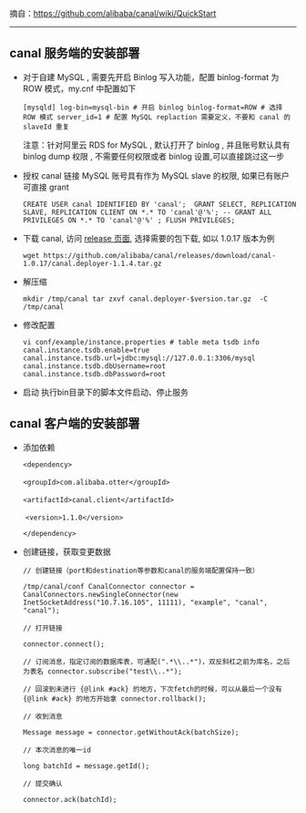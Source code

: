 摘自：https://github.com/alibaba/canal/wiki/QuickStart

------

## **canal 服务端的安装部署**



- 对于自建 MySQL , 需要先开启 Binlog 写入功能，配置 binlog-format 为 ROW 模式，my.cnf 中配置如下

  `[mysqld] log-bin=mysql-bin # 开启 binlog binlog-format=ROW # 选择 ROW 模式 server_id=1 # 配置 MySQL replaction 需要定义，不要和 canal 的 slaveId 重复`

  注意：针对阿里云 RDS for MySQL , 默认打开了 binlog , 并且账号默认具有 binlog dump 权限 , 不需要任何权限或者 binlog 设置,可以直接跳过这一步

- 授权 canal 链接 MySQL 账号具有作为 MySQL slave 的权限, 如果已有账户可直接 grant

  `CREATE USER canal IDENTIFIED BY 'canal';  GRANT SELECT, REPLICATION SLAVE, REPLICATION CLIENT ON *.* TO 'canal'@'%'; -- GRANT ALL PRIVILEGES ON *.* TO 'canal'@'%' ; FLUSH PRIVILEGES;`

- 下载 canal, 访问 [release 页面](https://github.com/alibaba/canal/releases), 选择需要的包下载, 如以 1.0.17 版本为例

  `wget https://github.com/alibaba/canal/releases/download/canal-1.0.17/canal.deployer-1.1.4.tar.gz`

- 解压缩

  `mkdir /tmp/canal tar zxvf canal.deployer-$version.tar.gz  -C /tmp/canal`

- 修改配置

  `vi conf/example/instance.properties # table meta tsdb info canal.instance.tsdb.enable=true canal.instance.tsdb.url=jdbc:mysql://127.0.0.1:3306/mysql canal.instance.tsdb.dbUsername=root canal.instance.tsdb.dbPassword=root`

- 启动
  执行bin目录下的脚本文件启动、停止服务

## **canal 客户端的安装部署**

- 添加依赖

  `<dependency> `

  ​    `<groupId>com.alibaba.otter</groupId>    `

  ​    `<artifactId>canal.client</artifactId>    `

  ​	`<version>1.1.0</version> `

  `</dependency>`

- 创建链接，获取变更数据

  `// 创建链接（port和destination等参数和canal的服务端配置保持一致）`

  `/tmp/canal/conf CanalConnector connector = CanalConnectors.newSingleConnector(new InetSocketAddress("10.7.16.105", 11111), "example", "canal", "canal"); `

  `// 打开链接 `

   `connector.connect(); `

  `// 订阅消息，指定订阅的数据库表，可通配(".*\\..*")，双反斜杠之前为库名，之后为表名 connector.subscribe("test\\..*"); `

  `// 回滚到未进行 {@link #ack} 的地方，下次fetch的时候，可以从最后一个没有 {@link #ack} 的地方开始拿 connector.rollback(); `

  `// 收到消息 `

  `Message message = connector.getWithoutAck(batchSize); `

  `// 本次消息的唯一id `

   `long batchId = message.getId(); `

  `// 提交确认 `

  `connector.ack(batchId);`

  

  